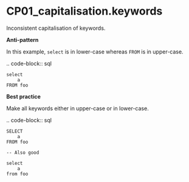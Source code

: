 # CP01_capitalisation.keywords

Inconsistent capitalisation of keywords.

**Anti-pattern**

In this example, ``select`` is in lower-case whereas ``FROM`` is in upper-case.

.. code-block:: sql

    select
        a
    FROM foo

**Best practice**

Make all keywords either in upper-case or in lower-case.

.. code-block:: sql

    SELECT
        a
    FROM foo

    -- Also good

    select
        a
    from foo
